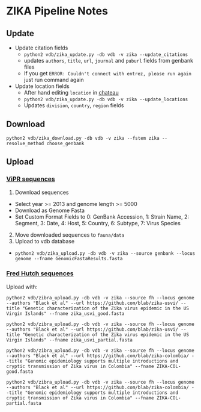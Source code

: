 # ZIKA Pipeline Notes

## Update

* Update citation fields
  * `python2 vdb/zika_update.py -db vdb -v zika --update_citations`
  * updates `authors`, `title`, `url`, `journal` and `puburl` fields from genbank files
  * If you get `ERROR: Couldn't connect with entrez, please run again` just run command again
* Update location fields
  * After hand editing `location` in [chateau](https://github.com/blab/chateau)
  * `python2 vdb/zika_update.py -db vdb -v zika --update_locations`
  * Updates `division`, `country`, `region` fields

## Download

    python2 vdb/zika_download.py -db vdb -v zika --fstem zika --resolve_method choose_genbank

## Upload

### [ViPR sequences](https://www.viprbrc.org/brc/vipr_genome_search.spg?method=ShowCleanSearch&decorator=flavi_zika)

1. Download sequences
  * Select year >= 2013 and genome length >= 5000
  * Download as Genome Fasta
  * Set Custom Format Fields to 0: GenBank Accession, 1: Strain Name, 2: Segment, 3: Date, 4: Host, 5: Country, 6: Subtype, 7: Virus Species
2. Move downloaded sequences to `fauna/data`
3. Upload to vdb database
  * `python2 vdb/zika_upload.py -db vdb -v zika --source genbank --locus genome --fname GenomicFastaResults.fasta`

### [Fred Hutch sequences](https://github.com/blab/zika-usvi/tree/master/data)

Upload with:

    python2 vdb/zibra_upload.py -db vdb -v zika --source fh --locus genome --authors "Black et al" --url https://github.com/blab/zika-usvi/ --title "Genetic characterization of the Zika virus epidemic in the US Virgin Islands" --fname zika_usvi_good.fasta

    python2 vdb/zibra_upload.py -db vdb -v zika --source fh --locus genome --authors "Black et al" --url https://github.com/blab/zika-usvi/ --title "Genetic characterization of the Zika virus epidemic in the US Virgin Islands" --fname zika_usvi_partial.fasta

    python2 vdb/zibra_upload.py -db vdb -v zika --source fh --locus genome --authors "Black et al" --url https://github.com/blab/zika-colombia/ --title "Genomic epidemiology supports multiple introductions and cryptic transmission of Zika virus in Colombia" --fname ZIKA-COL-good.fasta

    python2 vdb/zibra_upload.py -db vdb -v zika --source fh --locus genome --authors "Black et al" --url https://github.com/blab/zika-colombia/ --title "Genomic epidemiology supports multiple introductions and cryptic transmission of Zika virus in Colombia" --fname ZIKA-COL-partial.fasta
